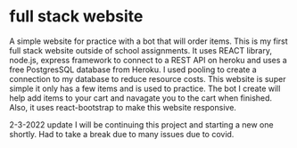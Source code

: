 # full stack website
A simple website for practice with a bot that will order items.
This is my first full stack website outside of school assignments. 
It uses REACT library, node.js, express framework to connect to a REST API on heroku
and uses a free PostgresSQL database from Heroku. I used pooling to create a connection to my database
to reduce resource costs. This website is super simple
it only has a few items and is used to practice. The bot I create will help add items to your
cart and navagate you to the cart when finished. Also, it uses react-bootstrap to make this website
responsive.

2-3-2022 update
I will be continuing this project and starting a new
one shortly. Had to take a break due to many issues
due to covid.
